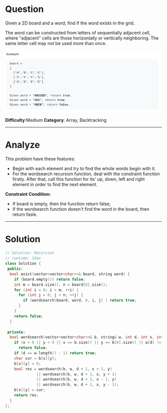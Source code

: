 
# Question

Given a 2D board and a word, find if the word exists in the grid.

The word can be constructed from letters of sequentially adjacent cell, where "adjacent" cells are those horizontally or vertically neighboring. The same letter cell may not be used more than once.

![](/images/in-post/2019-01-11-Leetcode-79-Word-Search/2019-01-11-10-15-35.png)

**Difficulty**:Medium
**Category**: Array, Backtracking


------------

# Analyze

This problem have these features:

- Begin with each element and try to find the whole words begin with it.
- For the wordsearch recursion function, deal with the constraint function firstly. After that, call this function for its' up, down, left and right element in order to find the next element.

**Constraint Condition:**

- If board is empty, then the function return false;
- If the wordsearch function doesn't find the word in the board, then return fasle.

------------

# Solution

```cpp
// Solution: Recursion
// runtime: 32ms
class Solution {
 public:
  bool exist(vector<vector<char>>& board, string word) {
    if (board.empty()) return false;
    int m = board.size(), n = board[0].size();
    for (int i = 0; i < m; ++i) {
      for (int j = 0; j < n; ++j) {
        if (wordsearch(board, word, 0, i, j) ) return true;
      }
    }
    return false;
  }

 private:
  bool wordsearch(vector<vector<char>>& b, string& w, int d, int x, int y) { 
    if (x < 0 || y < 0 || x == b.size() || y == b[0].size() || w[d] != b[x][y])
      return false;
    if (d == w.length() - 1) return true;
    char cur = b[x][y];
    b[x][y] = 0;
    bool res = wordsearch(b, w, d + 1, x + 1, y) 
              || wordsearch(b, w, d + 1, x, y + 1) 
              || wordsearch(b, w, d + 1, x - 1, y) 
              || wordsearch(b, w, d + 1, x, y - 1);
    b[x][y] = cur;
    return res;
  }
};
```